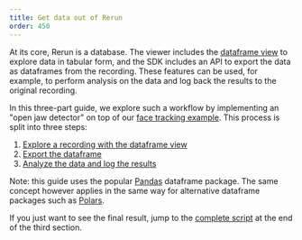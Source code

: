 ```yaml
---
title: Get data out of Rerun
order: 450
---
```


At its core, Rerun is a database. The viewer includes the [dataframe view](../reference/types/views/dataframe_view) to explore data in tabular form, and the SDK includes an API to export the data as dataframes from the recording. These features can be used, for example, to perform analysis on the data and log back the results to the original recording.

In this three-part guide, we explore such a workflow by implementing an "open jaw detector" on top of our [face tracking example](https://rerun.io/examples/video-image/face_tracking). This process is split into three steps:

1. [Explore a recording with the dataframe view](data-out/explore-as-dataframe)
2. [Export the dataframe](data-out/export-dataframe)
3. [Analyze the data and log the results](data-out/analyze-and-log)

Note: this guide uses the popular [Pandas](https://pandas.pydata.org) dataframe package. The same concept however applies in the same way for alternative dataframe packages such as [Polars](https://pola.rs).

If you just want to see the final result, jump to the [complete script](data-out/analyze-and-log.md#complete-script) at the end of the third section.
